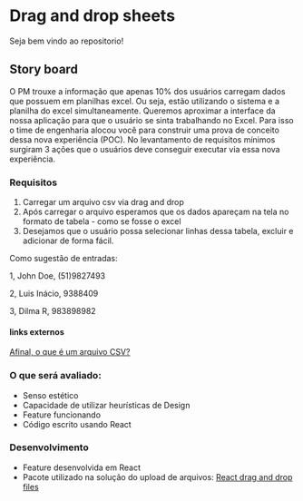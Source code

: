 # Drag and drop sheets
Seja bem vindo ao repositorio!

## Story board
O PM trouxe a informação que apenas 10% dos usuários carregam dados que possuem em planilhas excel. Ou seja, estão utilizando o sistema e a planilha do excel simultaneamente. Queremos aproximar a interface da nossa aplicação para que o usuário se sinta trabalhando no Excel. Para isso o time de engenharia alocou você para construir uma prova de conceito dessa nova experiência (POC). No levantamento de requisitos mínimos surgiram 3 ações que o usuários deve conseguir executar via essa nova experiência.
### Requisitos
1. Carregar um arquivo csv via drag and drop 
2. Após carregar o arquivo esperamos que os dados apareçam na tela no formato de tabela - como se fosse o excel 
3. Desejamos que o usuário possa selecionar linhas dessa tabela, excluir e adicionar de forma fácil.

Como sugestão de entradas:

1, John Doe, (51)9827493 

2, Luis Inácio, 9388409 

3, Dilma R, 983898982

#### links externos
[Afinal, o que é um arquivo CSV?](https://rockcontent.com/br/blog/csv/#:~:text=Por%20defini%C3%A7%C3%A3o%2C%20CSV%20%C3%A9%20um,ou%20delimitados%20por%20uma%20v%C3%ADrgula)

### O que será avaliado: 
- Senso estético 
- Capacidade de utilizar heurísticas de Design 
- Feature funcionando 
- Código escrito usando React 

### Desenvolvimento
- Feature desenvolvida em React
- Pacote utilizado na solução do upload de arquivos: [React drag and drop files](https://www.npmjs.com/package/react-drag-drop-files)




